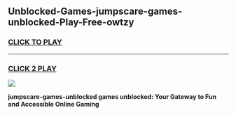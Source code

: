 
## Unblocked-Games-jumpscare-games-unblocked-Play-Free-owtzy
<h3>
<a href="https://premium76.site?title=jumpscare-games-unblocked&ref=19M">CLICK TO PLAY</a></h3>
<hr>

<h3>
<a href="https://premium76.site?title=jumpscare-games-unblocked&ref=19M">CLICK 2 PLAY</a>
  
</h3>

<a href="https://premium76.site?title=jumpscare-games-unblocked&ref=19M"><img src="https://clearcache.store/games.png"></a>


**jumpscare-games-unblocked games unblocked: Your Gateway to Fun and Accessible Online Gaming**
